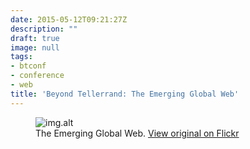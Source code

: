 ```yaml
---
date: 2015-05-12T09:21:27Z
description: ""
draft: true
image: null
tags:
- btconf
- conference
- web
title: 'Beyond Tellerrand: The Emerging Global Web'
---
```


<figure>
  <img src="img.src" alt="img.alt">
  <figcaption>The Emerging Global Web. <a href="img.url">View original on Flickr</a></figcaption>
</figure>
